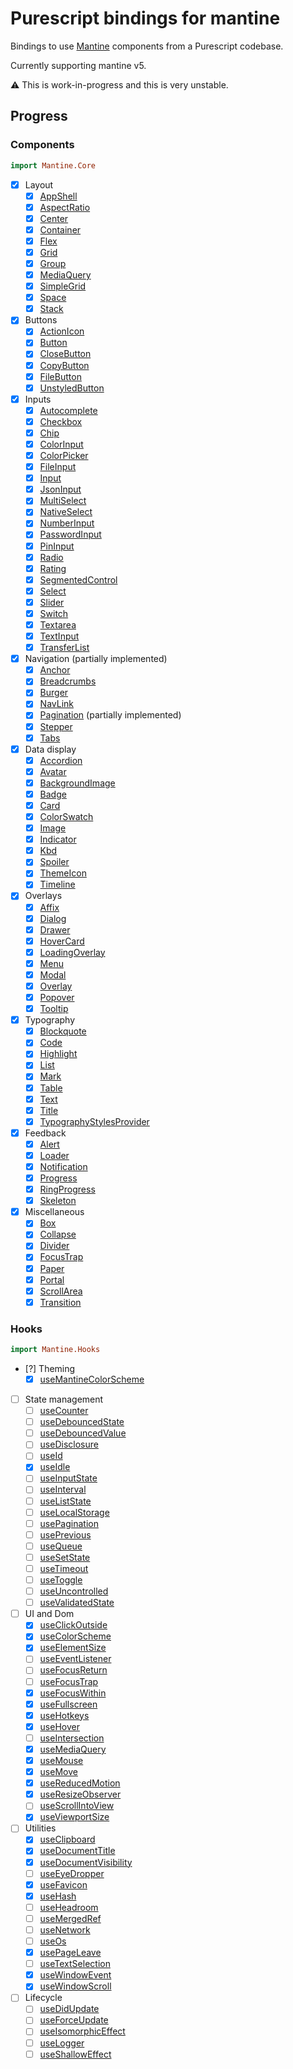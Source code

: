 # Purescript bindings for mantine

Bindings to use [Mantine](mantine.dev) components from a Purescript codebase.

Currently supporting mantine v5.

:warning: This is work-in-progress and this is very unstable.

## Progress

### Components

```purescript
import Mantine.Core
```

- [x] Layout
  - [x] [AppShell](https://v6.mantine.dev/core/app-shell/)
  - [x] [AspectRatio](https://v6.mantine.dev/core/aspect-ratio/)
  - [x] [Center](https://v6.mantine.dev/core/center/)
  - [x] [Container](https://v6.mantine.dev/core/container/)
  - [x] [Flex](https://v6.mantine.dev/core/flex/)
  - [x] [Grid](https://v6.mantine.dev/core/grid/)
  - [x] [Group](https://v6.mantine.dev/core/group/)
  - [x] [MediaQuery](https://v6.mantine.dev/core/media-query/)
  - [x] [SimpleGrid](https://v6.mantine.dev/core/simple-grid/)
  - [x] [Space](https://v6.mantine.dev/core/space/)
  - [x] [Stack](https://v6.mantine.dev/core/stack/)
- [x] Buttons
  - [x] [ActionIcon](https://v6.mantine.dev/core/action-icon/)
  - [x] [Button](https://v6.mantine.dev/core/button/)
  - [x] [CloseButton](https://v6.mantine.dev/core/close-button/)
  - [x] [CopyButton](https://v6.mantine.dev/core/copy-button/)
  - [x] [FileButton](https://v6.mantine.dev/core/file-button/)
  - [x] [UnstyledButton](https://v6.mantine.dev/core/unstyled-button)
- [x] Inputs
  - [x] [Autocomplete](https://v6.mantine.dev/core/autocomplete/)
  - [x] [Checkbox](https://v6.mantine.dev/core/checkbox/)
  - [x] [Chip](https://v6.mantine.dev/core/chip/)
  - [x] [ColorInput](https://v6.mantine.dev/core/color-input/)
  - [x] [ColorPicker](https://v6.mantine.dev/core/color-picker/)
  - [x] [FileInput](https://v6.mantine.dev/core/file-input/)
  - [x] [Input](https://v6.mantine.dev/core/input/)
  - [x] [JsonInput](https://v6.mantine.dev/core/json-input/)
  - [x] [MultiSelect](https://v6.mantine.dev/core/multi-select/)
  - [x] [NativeSelect](https://v6.mantine.dev/core/native-select/)
  - [x] [NumberInput](https://v6.mantine.dev/core/number-input/)
  - [x] [PasswordInput](https://v6.mantine.dev/core/password-input/)
  - [x] [PinInput](https://v6.mantine.dev/core/password-input/)
  - [x] [Radio](https://v6.mantine.dev/core/radio/)
  - [x] [Rating](https://v6.mantine.dev/core/rating/)
  - [x] [SegmentedControl](https://v6.mantine.dev/core/segmented-control/)
  - [x] [Select](https://v6.mantine.dev/core/select/)
  - [x] [Slider](https://v6.mantine.dev/core/slider/)
  - [x] [Switch](https://v6.mantine.dev/core/switch/)
  - [x] [Textarea](https://v6.mantine.dev/core/textarea/)
  - [x] [TextInput](https://v6.mantine.dev/core/text-input/)
  - [x] [TransferList](https://v6.mantine.dev/core/transfer-list/)
- [x] Navigation (partially implemented)
  - [x] [Anchor](https://v6.mantine.dev/core/anchor/)
  - [x] [Breadcrumbs](https://v6.mantine.dev/core/breadcrumbs/)
  - [x] [Burger](https://v6.mantine.dev/core/burger/)
  - [x] [NavLink](https://v6.mantine.dev/core/nav-link/)
  - [x] [Pagination](https://v6.mantine.dev/core/pagination/) (partially implemented)
  - [x] [Stepper](https://v6.mantine.dev/core/stepper/)
  - [x] [Tabs](https://v6.mantine.dev/core/tabs/)
- [x] Data display
  - [x] [Accordion](https://v6.mantine.dev/core/accordion/)
  - [x] [Avatar](https://v6.mantine.dev/core/avatar/)
  - [x] [BackgroundImage](https://v6.mantine.dev/core/background-image/)
  - [x] [Badge](https://v6.mantine.dev/core/badge/)
  - [x] [Card](https://v6.mantine.dev/core/card/)
  - [x] [ColorSwatch](https://v6.mantine.dev/core/color-swatch/)
  - [x] [Image](https://v6.mantine.dev/core/image/)
  - [x] [Indicator](https://v6.mantine.dev/core/indicator/)
  - [x] [Kbd](https://v6.mantine.dev/core/kbd/)
  - [x] [Spoiler](https://v6.mantine.dev/core/spoiler/)
  - [x] [ThemeIcon](https://v6.mantine.dev/core/theme-icon/)
  - [x] [Timeline](https://v6.mantine.dev/core/timeline/)
- [x] Overlays
  - [x] [Affix](https://v6.mantine.dev/core/affix/)
  - [x] [Dialog](https://v6.mantine.dev/core/dialog/)
  - [x] [Drawer](https://v6.mantine.dev/core/drawer/)
  - [x] [HoverCard](https://v6.mantine.dev/core/hover-card/)
  - [x] [LoadingOverlay](https://v6.mantine.dev/core/loading-overlay/)
  - [x] [Menu](https://v6.mantine.dev/core/menu/)
  - [x] [Modal](https://v6.mantine.dev/core/modal/)
  - [x] [Overlay](https://v6.mantine.dev/core/overlay/)
  - [x] [Popover](https://v6.mantine.dev/core/popover/)
  - [x] [Tooltip](https://v6.mantine.dev/core/tooltip/)
- [x] Typography
  - [x] [Blockquote](https://v6.mantine.dev/core/blockquote/)
  - [x] [Code](https://v6.mantine.dev/core/code/)
  - [x] [Highlight](https://v6.mantine.dev/core/highlight/)
  - [x] [List](https://v6.mantine.dev/core/list/)
  - [x] [Mark](https://v6.mantine.dev/core/mark/)
  - [x] [Table](https://v6.mantine.dev/core/table/)
  - [x] [Text](https://v6.mantine.dev/core/text/)
  - [x] [Title](https://v6.mantine.dev/core/title/)
  - [x] [TypographyStylesProvider](https://v6.mantine.dev/core/typography-styles-provider/)
- [x] Feedback
  - [x] [Alert](https://v6.mantine.dev/core/alert/)
  - [x] [Loader](https://v6.mantine.dev/core/loader/)
  - [x] [Notification](https://v6.mantine.dev/core/notification/)
  - [x] [Progress](https://v6.mantine.dev/core/progress/)
  - [x] [RingProgress](https://v6.mantine.dev/core/ring-progress/)
  - [x] [Skeleton](https://v6.mantine.dev/core/skeleton/)
- [x] Miscellaneous
  - [x] [Box](https://v6.mantine.dev/core/box/)
  - [x] [Collapse](https://v6.mantine.dev/core/collapse/)
  - [x] [Divider](https://v6.mantine.dev/core/divider/)
  - [x] [FocusTrap](https://v6.mantine.dev/core/focus-trap/)
  - [x] [Paper](https://v6.mantine.dev/core/paper/)
  - [x] [Portal](https://v6.mantine.dev/core/portal/)
  - [x] [ScrollArea](https://v6.mantine.dev/core/scroll-area/)
  - [x] [Transition](https://v6.mantine.dev/core/transition/)

### Hooks

```purescript
import Mantine.Hooks
```

- [?] Theming
  - [x] [useMantineColorScheme](https://v6.mantine.dev/guides/dark-theme/#colorschemeprovider)
- [ ] State management
  - [ ] [useCounter](https://v6.mantine.dev/hooks/use-counter/)
  - [ ] [useDebouncedState](https://v6.mantine.dev/hooks/use-debounced-state/)
  - [ ] [useDebouncedValue](https://v6.mantine.dev/hooks/use-debounced-value/)
  - [ ] [useDisclosure](https://v6.mantine.dev/hooks/use-disclosure/)
  - [ ] [useId](https://v6.mantine.dev/hooks/use-id/)
  - [x] [useIdle](https://v6.mantine.dev/hooks/use-idle/)
  - [ ] [useInputState](https://v6.mantine.dev/hooks/use-input-state/)
  - [ ] [useInterval](https://v6.mantine.dev/hooks/use-interval/)
  - [ ] [useListState](https://v6.mantine.dev/hooks/use-list-state/)
  - [ ] [useLocalStorage](https://v6.mantine.dev/hooks/use-local-storage/)
  - [ ] [usePagination](https://v6.mantine.dev/hooks/use-pagination/)
  - [ ] [usePrevious](https://v6.mantine.dev/hooks/use-previous/)
  - [ ] [useQueue](https://v6.mantine.dev/hooks/use-queue/)
  - [ ] [useSetState](https://v6.mantine.dev/hooks/use-set-state/)
  - [ ] [useTimeout](https://v6.mantine.dev/hooks/use-timeout/)
  - [ ] [useToggle](https://v6.mantine.dev/hooks/use-toggle/)
  - [ ] [useUncontrolled](https://v6.mantine.dev/hooks/use-uncontrolled/)
  - [ ] [useValidatedState](https://v6.mantine.dev/hooks/use-validated-state/)
- [ ] UI and Dom
  - [x] [useClickOutside](https://v6.mantine.dev/hooks/use-click-outside/)
  - [x] [useColorScheme](https://v6.mantine.dev/hooks/use-color-scheme/)
  - [x] [useElementSize](https://v6.mantine.dev/hooks/use-element-size/)
  - [ ] [useEventListener](https://v6.mantine.dev/hooks/use-event-listener/)
  - [ ] [useFocusReturn](https://v6.mantine.dev/hooks/use-focus-return/)
  - [ ] [useFocusTrap](https://v6.mantine.dev/hooks/use-focus-trap/)
  - [x] [useFocusWithin](https://v6.mantine.dev/hooks/use-focus-within/)
  - [x] [useFullscreen](https://v6.mantine.dev/hooks/use-fullscreen/)
  - [x] [useHotkeys](https://v6.mantine.dev/hooks/use-hotkeys/)
  - [x] [useHover](https://v6.mantine.dev/hooks/use-hover/)
  - [ ] [useIntersection](https://v6.mantine.dev/hooks/use-intersection/)
  - [x] [useMediaQuery](https://v6.mantine.dev/hooks/use-media-query/)
  - [x] [useMouse](https://v6.mantine.dev/hooks/use-mouse/)
  - [x] [useMove](https://v6.mantine.dev/hooks/use-move/)
  - [x] [useReducedMotion](https://v6.mantine.dev/hooks/use-reduced-motion/)
  - [x] [useResizeObserver](https://v6.mantine.dev/hooks/use-resize-observer/)
  - [ ] [useScrollIntoView](https://v6.mantine.dev/hooks/use-scroll-into-view/)
  - [x] [useViewportSize](https://v6.mantine.dev/hooks/use-viewport-size/)
- [ ] Utilities
  - [x] [useClipboard](https://v6.mantine.dev/hooks/use-clipboard/)
  - [x] [useDocumentTitle](https://v6.mantine.dev/hooks/use-document-title/)
  - [x] [useDocumentVisibility](https://v6.mantine.dev/hooks/use-document-visibility/)
  - [ ] [useEyeDropper](https://v6.mantine.dev/hooks/use-eye-dropper/)
  - [x] [useFavicon](https://v6.mantine.dev/hooks/use-favicon/)
  - [x] [useHash](https://v6.mantine.dev/hooks/use-hash/)
  - [ ] [useHeadroom](https://v6.mantine.dev/hooks/use-headroom/)
  - [ ] [useMergedRef](https://v6.mantine.dev/hooks/use-merged-ref/)
  - [ ] [useNetwork](https://v6.mantine.dev/hooks/use-network/)
  - [ ] [useOs](https://v6.mantine.dev/hooks/use-os/)
  - [x] [usePageLeave](https://v6.mantine.dev/hooks/use-page-leave/)
  - [ ] [useTextSelection](https://v6.mantine.dev/hooks/use-text-selection/)
  - [x] [useWindowEvent](https://v6.mantine.dev/hooks/use-window-event/)
  - [x] [useWindowScroll](https://v6.mantine.dev/hooks/use-window-scroll/)
- [ ] Lifecycle
  - [ ] [useDidUpdate](https://v6.mantine.dev/hooks/use-did-update/)
  - [ ] [useForceUpdate](https://v6.mantine.dev/hooks/use-force-update/)
  - [ ] [useIsomorphicEffect](https://v6.mantine.dev/hooks/use-isomorphic-effect/)
  - [ ] [useLogger](https://v6.mantine.dev/hooks/use-logger/)
  - [ ] [useShallowEffect](https://v6.mantine.dev/hooks/use-shallow-effect/)
